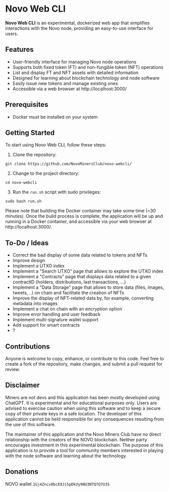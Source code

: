 # Novo Web CLI

**Novo Web CLI** is an experimental, dockerized web app that simplifies interactions with the Novo node, providing an easy-to-use interface for users.

## Features

- User-friendly interface for managing Novo node operations
- Supports both fixed token (FT) and non-fungible token (NFT) operations
- List and display FT and NFT assets with detailed information
- Designed for learning about blockchain technology and node software
- Easily issue new tokens and manage existing ones
- Accessible via a web browser at http://localhost:3000/

## Prerequisites

- Docker must be installed on your system

## Getting Started

To start using Novo Web CLI, follow these steps:

1. Clone the repository:

```git clone https://github.com/NovoMinersClub/novo-webcli/```


2. Change to the project directory:

```cd novo-webcli```


3. Run the `run.sh` script with sudo privileges:

```sudo bash run.sh```



Please note that building the Docker container may take some time (~30 minutes). Once the build process is complete, the application will be up and running in a Docker container, and accessible via your web browser at http://localhost:3000/.

## To-Do / Ideas

- Correct the bad display of some data related to tokens and NFTs
- Improve design
- Implement a UTXO index 
- Implement a "Search UTXO" page that allows to explore the UTXO index
- Implement a "Contracts" page that displays data related to a given contractID (holders, distributions, last transactions, ...)
- Implement a "Data Storage" page that allows to store data (files, images, tweets, ..) on chain and facilitate the creation of NFTs
- Improve the display of NFT-related data by, for example, converting metadata into images
- Implement a chat on chain with an encryption option
- Improve error handling and user feedback
- Implement multi-signature wallet support
- Add support for smart contracts
- ?

## Contributions

Anyone is welcome to copy, enhance, or contribute to this code. Feel free to create a fork of the repository, make changes, and submit a pull request for review.

## Disclaimer

Miners are not devs and this application has been mostly developed using ChatGPT. It is experimental and for educational purposes only. Users are advised to exercise caution when using this software and to keep a secure copy of their private keys in a safe location. The developer of this application cannot be held responsible for any consequences resulting from the use of this software.

The maintainer of this application and the Novo Miners Club have no direct relationship with the creators of the NOVO blockchain. Neither party encourages investment in this experimental blockchain. The purpose of this application is to provide a tool for community members interested in playing with the node software and learning about the technology.

## Donations

NOVO wallet ```1Gj4Zncv8bcE9Ji5pDkVy9NU3NTQ7Q7U3S```
